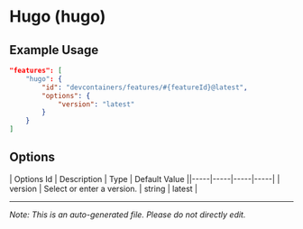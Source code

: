 
# Hugo (hugo)



## Example Usage

```json
"features": [
    "hugo": {
        "id": "devcontainers/features/#{featureId}@latest",
        "options": {
            "version": "latest"
        }
    }
]
```

## Options

| Options Id | Description | Type | Default Value ||-----|-----|-----|-----|
| version | Select or enter a version. | string | latest |

---

_Note: This is an auto-generated file. Please do not directly edit._
